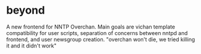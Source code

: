 # beyond
A new frontend for NNTP Overchan. Main goals are vichan template compatibility for user scripts, separation of concerns between nntpd and frontend, and user newsgroup creation. "overchan won't die, we tried killing it and it didn't work"
